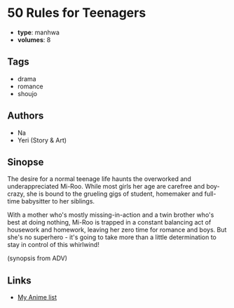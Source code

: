 # 50 Rules for Teenagers

-   **type**: manhwa
-   **volumes**: 8

## Tags

-   drama
-   romance
-   shoujo

## Authors

-   Na
-   Yeri (Story & Art)

## Sinopse

The desire for a normal teenage life haunts the overworked and underappreciated Mi-Roo. While most girls her age are carefree and boy-crazy, she is bound to the grueling gigs of student, homemaker and full-time babysitter to her siblings.

With a mother who's mostly missing-in-action and a twin brother who's best at doing nothing, Mi-Roo is trapped in a constant balancing act of housework and homework, leaving her zero time for romance and boys. But she's no superhero - it's going to take more than a little determination to stay in control of this whirlwind!

(synopsis from ADV)

## Links

-   [My Anime list](https://myanimelist.net/manga/1928/50_Rules_for_Teenagers)
